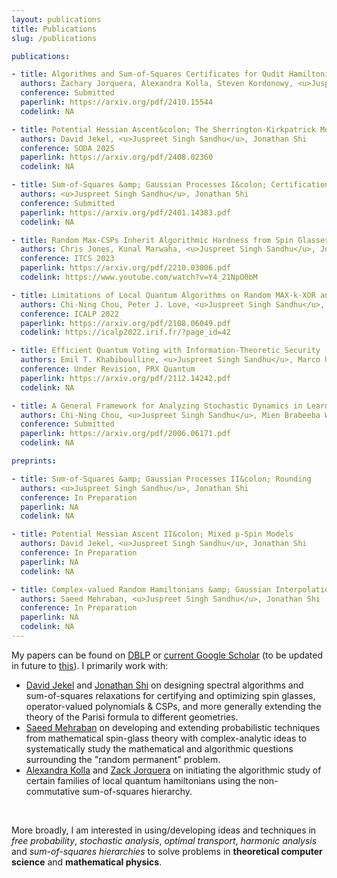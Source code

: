 ```yaml
---
layout: publications
title: Publications
slug: /publications

publications:

- title: Algorithms and Sum-of-Squares Certificates for Qudit Hamiltonians over Maximally Entangles States
  authors: Zachary Jorquera, Alexandra Kolla, Steven Kordonowy, <u>Juspreet Singh Sandhu</u>, Stuart Wayland
  conference: Submitted
  paperlink: https://arxiv.org/pdf/2410.15544
  codelink: NA

- title: Potential Hessian Ascent&colon; The Sherrington-Kirkpatrick Model 
  authors: David Jekel, <u>Juspreet Singh Sandhu</u>, Jonathan Shi
  conference: SODA 2025
  paperlink: https://arxiv.org/pdf/2408.02360 
  codelink: NA

- title: Sum-of-Squares &amp; Gaussian Processes I&colon; Certification
  authors: <u>Juspreet Singh Sandhu</u>, Jonathan Shi
  conference: Submitted
  paperlink: https://arxiv.org/pdf/2401.14383.pdf
  codelink: NA

- title: Random Max-CSPs Inherit Algorithmic Hardness from Spin Glasses
  authors: Chris Jones, Kunal Marwaha, <u>Juspreet Singh Sandhu</u>, Jonathan Shi
  conference: ITCS 2023
  paperlink: https://arxiv.org/pdf/2210.03006.pdf
  codelink: https://www.youtube.com/watch?v=Y4_21NpO0bM

- title: Limitations of Local Quantum Algorithms on Random MAX-k-XOR and Beyond
  authors: Chi-Ning Chou, Peter J. Love, <u>Juspreet Singh Sandhu</u>, Jonathan Shi
  conference: ICALP 2022
  paperlink: https://arxiv.org/pdf/2108.06049.pdf
  codelink: https://icalp2022.irif.fr/?page_id=42

- title: Efficient Quantum Voting with Information-Theoretic Security
  authors: Emil T. Khabiboulline, <u>Juspreet Singh Sandhu</u>, Marco Ugo Gambetta, Mikhail D. Lukin, Johannes Borregaard
  conference: Under Revision, PRX Quantum
  paperlink: https://arxiv.org/pdf/2112.14242.pdf
  codelink: NA

- title: A General Framework for Analyzing Stochastic Dynamics in Learning Algorithms
  authors: Chi-Ning Chou, <u>Juspreet Singh Sandhu</u>, Mien Brabeeba Wang, Tiancheng Yu
  conference: Submitted
  paperlink: https://arxiv.org/pdf/2006.06171.pdf
  codelink: NA

preprints:

- title: Sum-of-Squares &amp; Gaussian Processes II&colon; Rounding 
  authors: <u>Juspreet Singh Sandhu</u>, Jonathan Shi
  conference: In Preparation
  paperlink: NA
  codelink: NA

- title: Potential Hessian Ascent II&colon; Mixed p-Spin Models
  authors: David Jekel, <u>Juspreet Singh Sandhu</u>, Jonathan Shi
  conference: In Preparation
  paperlink: NA
  codelink: NA

- title: Complex-valued Random Hamiltonians &amp; Gaussian Interpolation
  authors: Saeed Mehraban, <u>Juspreet Singh Sandhu</u>, Jonathan Shi
  conference: In Preparation
  paperlink: NA
  codelink: NA
---
```


My papers can be found on [DBLP](https://dblp.org/pid/299/8207.html) or [current Google Scholar](https://scholar.google.com/citations?hl=en&authuser=1&user=2G4gViMAAAAJ) (to be updated in future to [this](https://scholar.google.com/citations?hl=en&user=IkxViPsAAAAJ)). I primarily work with:
* [David Jekel](https://davidjekel.com/) and [Jonathan Shi](https://jshi.science/) on designing spectral algorithms and sum-of-squares relaxations for certifying and optimizing spin glasses, operator-valued polynomials & CSPs, and more generally extending the theory of the Parisi formula to different geometries.
* [Saeed Mehraban](https://sites.google.com/view/saeedmehraban/about) on developing and extending probabilistic techniques from mathematical spin-glass theory with complex-analytic ideas to systematically study the mathematical and algorithmic questions surrounding the "random permanent" problem.
* [Alexandra Kolla](https://people.ucsc.edu/~akolla/) and [Zack Jorquera](https://zackjorquera.github.io/) on initiating the algorithmic study of certain families of local quantum hamiltonians using the non-commutative sum-of-squares hierarchy.
<br/>

More broadly, I am interested in using/developing ideas and techniques in _free probability_, _stochastic analysis_, _optimal transport_, _harmonic analysis_ and _sum-of-squares hierarchies_ to solve problems in **theoretical computer science** and **mathematical physics**.
